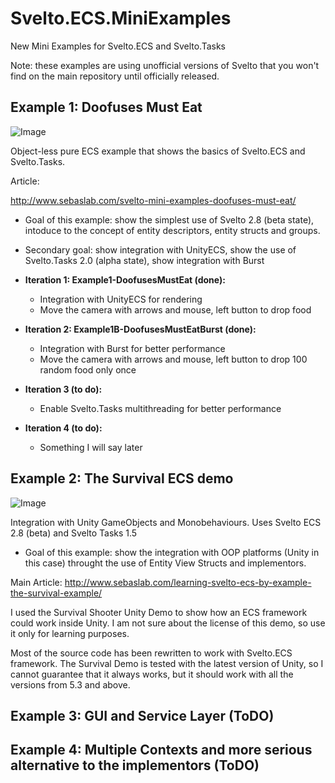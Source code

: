 # Svelto.ECS.MiniExamples

New Mini Examples for Svelto.ECS and Svelto.Tasks

Note: these examples are using unofficial versions of Svelto that you won't find on the main repository until officially released.

## Example 1: Doofuses Must Eat

![Image](https://github.com/sebas77/GithubWikiImages/blob/master/Example1-Doofuses.gif)

Object-less pure ECS example that shows the basics of Svelto.ECS and Svelto.Tasks.

Article:

http://www.sebaslab.com/svelto-mini-examples-doofuses-must-eat/

* Goal of this example: show the simplest use of Svelto 2.8 (beta state), intoduce to the concept of entity descriptors, entity structs and groups. 
* Secondary goal: show integration with UnityECS, show the use of Svelto.Tasks 2.0 (alpha state), show integration with Burst

* **Iteration 1: Example1-DoofusesMustEat (done):**
  * Integration with UnityECS for rendering
  * Move the camera with arrows and mouse, left button to drop food
* **Iteration 2: Example1B-DoofusesMustEatBurst (done):**
  * Integration with Burst for better performance
  * Move the camera with arrows and mouse, left button to drop 100 random food only once
* **Iteration 3 (to do):**
  * Enable Svelto.Tasks multithreading for better performance
* **Iteration 4 (to do):**
  * Something I will say later
  
## Example 2: The Survival ECS demo

![Image](https://github.com/sebas77/GithubWikiImages/blob/master/gif_animation_002.gif)

Integration with Unity GameObjects and Monobehaviours. Uses Svelto ECS 2.8 (beta) and Svelto Tasks 1.5

* Goal of this example: show the integration with OOP platforms (Unity in this case) throught the use of Entity View Structs and implementors.

Main Article: http://www.sebaslab.com/learning-svelto-ecs-by-example-the-survival-example/

I used the Survival Shooter Unity Demo to show how an ECS framework could work inside Unity. I am not sure about the license of this demo, so use it only for learning purposes.

Most of the source code has been rewritten to work with Svelto.ECS framework. The Survival Demo is tested with the latest version of Unity, so I cannot guarantee that it always works, but it should work with all the versions from 5.3 and above.

## Example 3: GUI and Service Layer (ToDO)
## Example 4: Multiple Contexts and more serious alternative to the implementors (ToDO)
